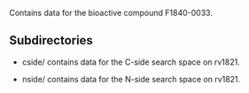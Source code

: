 Contains data for the bioactive compound F1840-0033.

## Subdirectories

- cside/ contains data for the C-side search space on rv1821.

- nside/ contains data for the N-side search space on rv1821.

